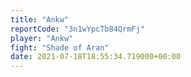 ```yaml
---
title: "Ankw"
reportCode: "3n1wYpcTb84QrmFj"
player: "Ankw"
fight: "Shade of Aran"
date: 2021-07-18T18:55:34.719000+00:00
---
```

